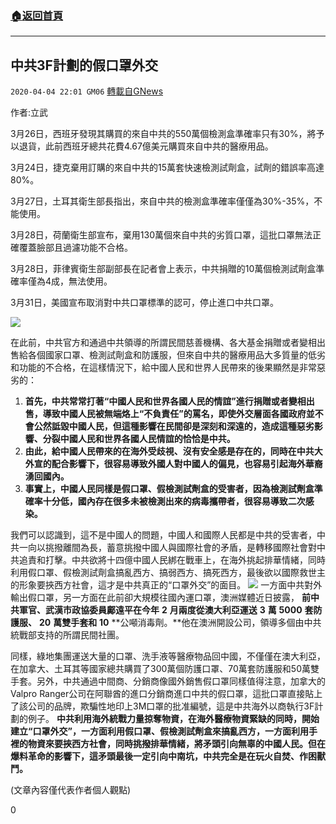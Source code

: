 ###  [:house:返回首頁](https://github.com/ourhimalayas/txt)
---

## 中共3F計劃的假口罩外交
`2020-04-04 22:01 GM06` [轉載自GNews](https://gnews.org/zh-hant/162238/)

作者:立武

3月26日，西班牙發現其購買的來自中共的550萬個檢測盒準確率只有30%，將予以退貨，此前西班牙總共花費4.67億美元購買來自中共的醫療用品。

3月24日，捷克棄用訂購的來自中共的15萬套快速檢測試劑盒，試劑的錯誤率高達80%。

3月27日，土耳其衛生部長指出，來自中共的檢測盒準確率僅僅為30%-35%，不能使用。

3月28日，荷蘭衛生部宣布，棄用130萬個來自中共的劣質口罩，這批口罩無法正確覆蓋臉部且過濾功能不合格。

3月28日，菲律賓衛生部副部長在記者會上表示，中共捐贈的10萬個檢測試劑盒準確率僅為4成，無法使用。

3月31日，美國宣布取消對中共口罩標準的認可，停止進口中共口罩。

![](https://s3-ap-northeast-1.amazonaws.com/news.guo.offload.media/wp-content/uploads/2020/04/04214753/6-3.jpg)

在此前，中共官方和通過中共領導的所謂民間慈善機構、各大基金捐贈或者變相出售給各個國家口罩、檢測試劑盒和防護服，但來自中共的醫療用品大多質量的低劣和功能的不合格，在這樣情況下，給中國人民和世界人民帶來的後果顯然是非常惡劣的：

1. **首先，中共常常打著“中國人民和世界各國人民的情誼”進行捐贈或者變相出售，導致中國人民被無端烙上“不負責任”的罵名，即使外交層面各國政府並不會公然詆毀中國人民，但這種影響在民間卻是深刻和深遠的，造成這種惡劣影響、分裂中國人民和世界各國人民情誼的恰恰是中共。**
2. **由此，給中國人民帶來的在海外受歧視、沒有安全感是存在的，同時在中共大外宣的配合影響下，很容易導致外國人對中國人的偏見，也容易引起海外華裔湧回國內。**
3. **事實上，中國人民同樣是假口罩、假檢測試劑盒的受害者，因為檢測試劑盒準確率十分低，國內存在很多未被檢測出來的病毒攜帶者，很容易導致二次感染。**


我們可以認識到，這不是中國人的問題，中國人和國際人民都是中共的受害者，中共一向以挑撥離間為長，蓄意挑撥中國人與國際社會的矛盾，是轉移國際社會對中共追責和打擊。中共欲將十四億中國人民綁在戰車上，在海外挑起排華情緒，同時利用假口罩、假檢測試劑盒搞亂西方、搞弱西方、搞死西方，最後欲以國際救世主的形象要挾西方社會，這才是中共真正的“口罩外交”的面目。
![](https://s3-ap-northeast-1.amazonaws.com/news.guo.offload.media/wp-content/uploads/2020/04/04214842/7-1.jpg)
一方面中共對外輸出假口罩，另一方面在此前卻大規模往國內運口罩，澳洲媒體近日披露， **前中共軍官、武漢市政協委員鄺遠平在今年** **2** **月兩度從澳大利亞運送** **3** **萬** **5000** **套防護服、** **20** **萬雙手套和** **10** **公噸消毒劑。**他在澳洲開設公司，領導多個由中共統戰部支持的所謂民間社團。

同樣，綠地集團運送大量的口罩、洗手液等醫療物品回中國，不僅僅在澳大利亞，在加拿大、土耳其等國家總共購買了300萬個防護口罩、70萬套防護服和50萬雙手套。另外，中共通過中間商、分銷商像國外銷售假口罩同樣值得注意，加拿大的Valpro Ranger公司在阿聯酋的進口分銷商進口中共的假口罩，這批口罩直接貼上了該公司的品牌，欺騙性地印上3M口罩的批准編號，這是中共海外以商執行3F計劃的例子。 **中共利用海外統戰力量掠奪物資，在海外醫療物資緊缺的同時，開始建立“口罩外交”，一方面利用假口罩、假檢測試劑盒來搞亂西方，一方面利用手裡的物資來要挾西方社會，同時挑撥排華情緒，將矛頭引向無辜的中國人民。但在爆料革命的影響下，這矛頭最後一定引向中南坑，中共完全是在玩火自焚、作困獸鬥。**

(文章內容僅代表作者個人觀點)

0
